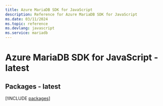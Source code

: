 ```yaml
---
title: Azure MariaDB SDK for JavaScript
description: Reference for Azure MariaDB SDK for JavaScript
ms.date: 03/11/2024
ms.topic: reference
ms.devlang: javascript
ms.service: mariadb
---
```

# Azure MariaDB SDK for JavaScript - latest
## Packages - latest
[!INCLUDE [packages](mariadb-index.md)]